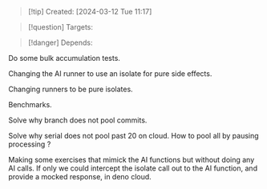 
>[!tip] Created: [2024-03-12 Tue 11:17]

>[!question] Targets: 

>[!danger] Depends: 


Do some bulk accumulation tests.

Changing the AI runner to use an isolate for pure side effects.

Changing runners to be pure isolates.

Benchmarks.

Solve why branch does not pool commits.

Solve why serial does not pool past 20 on cloud.  How to pool all by pausing processing ?

Making some exercises that mimick the AI functions but without doing any AI calls.
	If only we could intercept the isolate call out to the AI function, and provide a mocked response, in deno cloud.